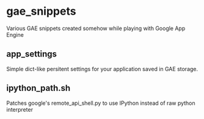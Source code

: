gae_snippets
============
Various GAE snippets created somehow while playing with Google App Engine


app_settings
------------
Simple dict-like persitent settings for your application saved in GAE storage.

ipython_path.sh
---------------
Patches google's remote_api_shell.py to use IPython instead of raw python interpreter
